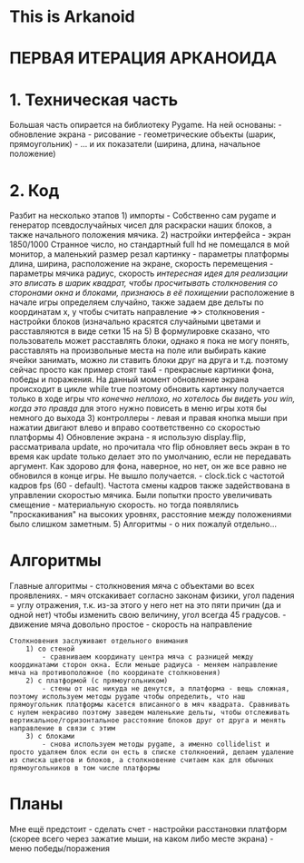 # This is Arkanoid

# ПЕРВАЯ ИТЕРАЦИЯ АРКАНОИДА

# 1. Техническая часть
Большая часть опирается на библиотеку Pygame. На ней основаны:
      - обновление экрана
      - рисование 
      - геометрические объекты (шарик, прямоугольник)
      - ... и их показатели (ширина, длина, начальное положение)

# 2. Код
Разбит на несколько этапов
      1) импорты 
          - Собственно сам pygame и генератор псевдослучайных чисел для раскраски наших блоков, а также начального положения мячика.
      2) настройки интерфейса
          - экран 1850/1000 Странное число, но стандартный full hd не помещался в мой монитор, а маленький размер резал картинку
          - параметры платформы длина, ширина, расположение на экране, скорость перемещения
          - параметры мячика радиус, скорость *интересная идея для реализации это вписать в шарик квадрат, чтобы просчитывать столкновения со сторонами окна и блоками, признаюсь в её похищении* расположение в начале игры определяем случайно, также задаем две дельты по координатам x, y чтобы считать направление =>> столкновения
          - настройки блоков (изначально красятся случайными цветами и расставляются в виде сетки 15 на 5) В формулировке сказано, что пользователь может расставлять блоки, однако я пока не могу понять, расставлять на произвольные места на поле или выбирать какие ячейки занимать, можно ли ставить блоки друг на друга и т.д. поэтому сейчас просто как пример стоят так4
          - прекрасные картинки фона, победы и поражения. На данный момент обновление экрана происходит в цикле while true поэтому обновить картинку получается только в ходе игры *что конечно неплохо, но хотелось бы видеть you win, когда это правда* для этого нужно повисеть в меню игры хотя бы немного до выхода
      3) контроллеры
          - левая и правая кнопка мыши при нажатии двигают влево и вправо соответственно со скоростью платформы
      4) Обновление экрана 
          - я использую display.flip, рассматривала update, но прочитала что flip обновляет весь экран в то время как update только делает это по умолчанию, если не передавать аргумент. Как здорово для фона, наверное, но нет, он же все равно не обновился в конце игры. Не вышло получается. 
          - clock.tick с частотой кадров fps (60 - default). Частота смены кадров также задействована в управлении скоростью мячика. Были попытки просто увеличивать смещение - материальную скорость. но тогда появлялись "проскакивания" на высоких уровнях, расстояние между положениями было слишком заметным.
      5) Алгоритмы
          - о них пожалуй отдельно...

# Алгоритмы
Главные алгоритмы - столкновения мяча с объектами во всех проявлениях.
    - мяч отскакивает согласно законам физики, угол падения = углу отражения, т.к. из-за этого у него нет на это пяти причин (да и одной нет) чтобы изменить свою величину, угол всегда 45 градусов.
    - движение мяча довольно простое - скорость на направление
    
    Столкновения заслуживают отдельного внимания
        1) со стеной
            - сравниваем координату центра мяча с разницей между координатами сторон окна. Если меньше радиуса - меняем направление мяча на противоположное (по координате столкновения)
        2) с платформой (с прямоугольником) 
            - стены от нас никуда не денутся, а платформа - вещь сложная, поэтому используем методы pygame чтобы определить, что наш прямоугольник платформы касется вписанного в мяч квадрата. Сравнивать с нулем некрасиво поэтому заведем маленькие дельты, чтобы отслеживать вертикальное/горизонтальное расстояние блоков друг от друга и менять направление в связи с этим
        3) с блоками
            - снова используем методы pygame, а именно collidelist и просто удаляем блок если он есть в списке столкноений, делаем удаление из списка цветов и блоков, а столкновение считаем как для обычных прямоугольников в том числе платформы


# Планы
Мне ещё предстоит
    - сделать счет
    - настройки расстановки платформ (скорее всего через зажатие мыши, на каком либо месте экрана)
    - меню победы/поражения

